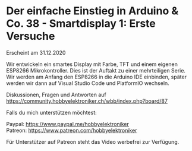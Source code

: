 # Der einfache Einstieg in Arduino & Co. 38 - Smartdisplay 1: Erste Versuche
 
Erscheint am 31.12.2020

Wir entwickeln ein smartes Display mit Farbe, TFT und einem eigenen ESP8266 Mikrokontroller. Dies ist der Auftakt zu einer mehrteiligen Serie. Wir werden am Anfang den ESP8266 in die Arduino IDE einbinden, später werden wir dann auf Visual Studio Code und PlatformIO wechseln.

Diskussionen, Fragen und Antworten auf 
https://community.hobbyelektroniker.ch/wbb/index.php?board/87

Falls du mich unterstützen möchtest:

Paypal: https://www.paypal.me/hobbyelektroniker<br>
Patreon: https://www.patreon.com/hobbyelektroniker

Für Unterstützer auf Patreon steht das Video werbefrei zur Verfügung.



